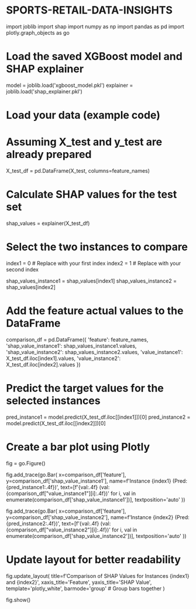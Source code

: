 # SPORTS-RETAIL-DATA-INSIGHTS


import joblib
import shap
import numpy as np
import pandas as pd
import plotly.graph_objects as go

# Load the saved XGBoost model and SHAP explainer
model = joblib.load('xgboost_model.pkl')
explainer = joblib.load('shap_explainer.pkl')

# Load your data (example code)
# Assuming X_test and y_test are already prepared
X_test_df = pd.DataFrame(X_test, columns=feature_names)

# Calculate SHAP values for the test set
shap_values = explainer(X_test_df)

# Select the two instances to compare
index1 = 0  # Replace with your first index
index2 = 1  # Replace with your second index

shap_values_instance1 = shap_values[index1]
shap_values_instance2 = shap_values[index2]

# Add the feature actual values to the DataFrame
comparison_df = pd.DataFrame({
    'feature': feature_names,
    'shap_value_instance1': shap_values_instance1.values,
    'shap_value_instance2': shap_values_instance2.values,
    'value_instance1': X_test_df.iloc[index1].values,
    'value_instance2': X_test_df.iloc[index2].values
})

# Predict the target values for the selected instances
pred_instance1 = model.predict(X_test_df.iloc[[index1]])[0]
pred_instance2 = model.predict(X_test_df.iloc[[index2]])[0]

# Create a bar plot using Plotly
fig = go.Figure()

fig.add_trace(go.Bar(
    x=comparison_df['feature'],
    y=comparison_df['shap_value_instance1'],
    name=f'Instance {index1} (Pred: {pred_instance1:.4f})',
    text=[f'{val:.4f} (val: {comparison_df["value_instance1"][i]:.4f})' for i, val in enumerate(comparison_df['shap_value_instance1'])],
    textposition='auto'
))

fig.add_trace(go.Bar(
    x=comparison_df['feature'],
    y=comparison_df['shap_value_instance2'],
    name=f'Instance {index2} (Pred: {pred_instance2:.4f})',
    text=[f'{val:.4f} (val: {comparison_df["value_instance2"][i]:.4f})' for i, val in enumerate(comparison_df['shap_value_instance2'])],
    textposition='auto'
))

# Update layout for better readability
fig.update_layout(
    title=f'Comparison of SHAP Values for Instances {index1} and {index2}',
    xaxis_title='Feature',
    yaxis_title='SHAP Value',
    template='plotly_white',
    barmode='group'  # Group bars together
)

fig.show()
